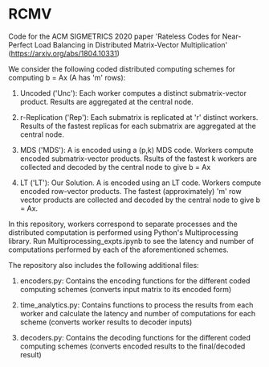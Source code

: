 # RCMV

Code for the ACM SIGMETRICS 2020 paper 'Rateless Codes for Near-Perfect Load Balancing in Distributed Matrix-Vector Multiplication' (https://arxiv.org/abs/1804.10331)  

We consider the following coded distributed computing schemes for computing b = Ax (A has 'm' rows):  

1. Uncoded ('Unc'): Each worker computes a distinct submatrix-vector product. Results are aggregated at the central node.

2. r-Replication ('Rep'): Each submatrix is replicated at 'r' distinct workers. Results of the fastest replicas for each submatrix are aggregated at the central node.

3. MDS ('MDS'): A is encoded using a (p,k) MDS code. Workers compute encoded submatrix-vector products. Rsults of the fastest k workers are collected and decoded by the central node to give b = Ax

4. LT ('LT'): Our Solution. A is encoded using an LT code. Workers compute encoded row-vector products. The fastest (approximately) 'm' row vector products are collected and decoded by the central node to give b = Ax.

In this repository, workers correspond to separate processes and the distributed computation is performed using Python's Multiprocessing library. Run Multiprocessing_expts.ipynb to see the latency and number of computations performed by each of the aforementioned schemes.  

The repository also includes the following additional files:

1. encoders.py: Contains the encoding functions for the different coded computing schemes (converts input matrix to its encoded form)

2. time_analytics.py: Contains functions to process the results from each worker and calculate the latency and number of computations for each scheme (converts worker results to decoder inputs)

3. decoders.py: Contains the decoding functions for the different coded computing schemes (converts encoded results to the final/decoded result)

